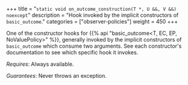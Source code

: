 +++
title = "`static void on_outcome_construction(T *, U &&, V &&) noexcept`"
description = "Hook invoked by the implicit constructors of `basic_outcome`."
categories = ["observer-policies"]
weight = 450
+++

One of the constructor hooks for {{% api "basic_outcome<T, EC, EP, NoValuePolicy>" %}}, generally invoked by the implicit constructors of `basic_outcome` which consume two arguments. See each constructor's documentation to see which specific hook it invokes.

*Requires*: Always available.

*Guarantees*: Never throws an exception.
